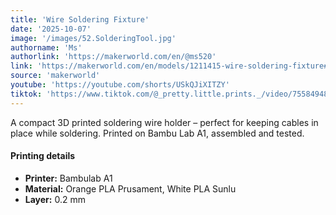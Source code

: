 ```yaml
---
title: 'Wire Soldering Fixture'
date: '2025-10-07'
image: '/images/52.SolderingTool.jpg'
authorname: 'Ms'
authorlink: 'https://makerworld.com/en/@ms520'
link: 'https://makerworld.com/en/models/1211415-wire-soldering-fixture#profileId-1226332'
source: 'makerworld'
youtube: 'https://youtube.com/shorts/USkQJiXITZY'
tiktok: 'https://www.tiktok.com/@_pretty.little.prints._/video/7558494887138561282'
---
```


A compact 3D printed soldering wire holder – perfect for keeping cables in place while soldering.
Printed on Bambu Lab A1, assembled and tested.

#### Printing details
- **Printer:** Bambulab A1
- **Material:** Orange PLA Prusament, White PLA Sunlu
- **Layer:** 0.2 mm
